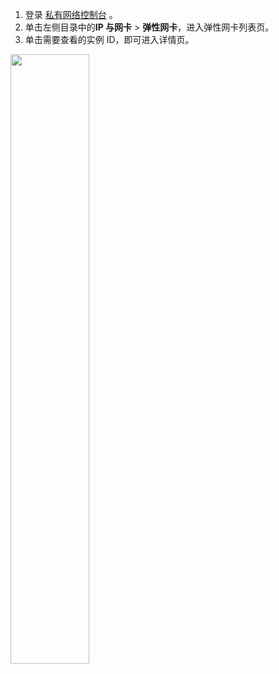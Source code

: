 1. 登录 [私有网络控制台](https://console.cloud.tencent.com/vpc) 。
2. 单击左侧目录中的**IP 与网卡** > **弹性网卡**，进入弹性网卡列表页。
3. 单击需要查看的实例 ID，即可进入详情页。</br>
<img src="https://main.qcloudimg.com/raw/3df006618a03076cc4d6de22548b8906.png" width="50%">
